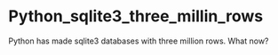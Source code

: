 # Python_sqlite3_three_millin_rows
Python has made sqlite3 databases with three million rows.  What now?
